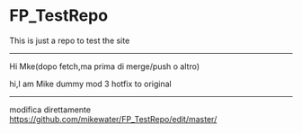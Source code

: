 FP_TestRepo
===========

This is just a repo to test the site

__________
Hi Mke(dopo fetch,ma prima di merge/push o altro)

hi,I am Mike
dummy mod 3
hotfix to original

__________
modifica direttamente https://github.com/mikewater/FP_TestRepo/edit/master/
